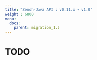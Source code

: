 ```yaml
---
title: "Zenoh-Java API : v0.11.x → v1.0"
weight : 6800
menu:
  docs:
    parent: migration_1.0
---
```


# TODO